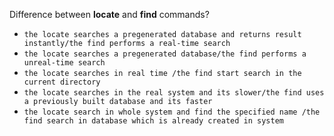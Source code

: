 Difference between __locate__ and __find__ commands?

* `the locate searches a pregenerated database and returns result instantly/the find performs a real-time search`
* `the locate searches a pregenerated database/the find performs a unreal-time search`
* `the locate searches in real time /the find start search in the current directory`
* `the locate searches in the real system and its slower/the find uses a previously built database and its faster`
* `the locate search in whole system and find the specified name /the find search in database which is already created in system`
